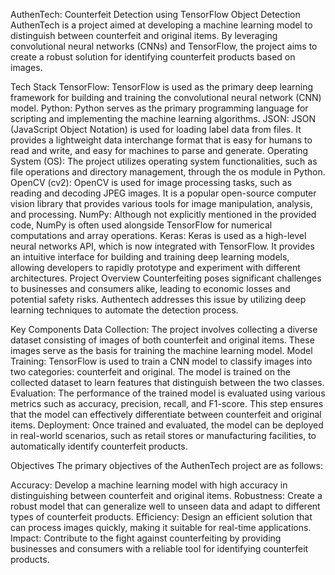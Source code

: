 AuthenTech: Counterfeit Detection using TensorFlow Object Detection
AuthenTech is a project aimed at developing a machine learning model to distinguish between counterfeit and original items. By leveraging convolutional neural networks (CNNs) and TensorFlow, the project aims to create a robust solution for identifying counterfeit products based on images.

Tech Stack
TensorFlow: TensorFlow is used as the primary deep learning framework for building and training the convolutional neural network (CNN) model.
Python: Python serves as the primary programming language for scripting and implementing the machine learning algorithms.
JSON: JSON (JavaScript Object Notation) is used for loading label data from files. It provides a lightweight data interchange format that is easy for humans to read and write, and easy for machines to parse and generate.
Operating System (OS): The project utilizes operating system functionalities, such as file operations and directory management, through the os module in Python.
OpenCV (cv2): OpenCV is used for image processing tasks, such as reading and decoding JPEG images. It is a popular open-source computer vision library that provides various tools for image manipulation, analysis, and processing.
NumPy: Although not explicitly mentioned in the provided code, NumPy is often used alongside TensorFlow for numerical computations and array operations.
Keras: Keras is used as a high-level neural networks API, which is now integrated with TensorFlow. It provides an intuitive interface for building and training deep learning models, allowing developers to rapidly prototype and experiment with different architectures.
Project Overview
Counterfeiting poses significant challenges to businesses and consumers alike, leading to economic losses and potential safety risks. Authentech addresses this issue by utilizing deep learning techniques to automate the detection process.

Key Components
Data Collection: The project involves collecting a diverse dataset consisting of images of both counterfeit and original items. These images serve as the basis for training the machine learning model.
Model Training: TensorFlow is used to train a CNN model to classify images into two categories: counterfeit and original. The model is trained on the collected dataset to learn features that distinguish between the two classes.
Evaluation: The performance of the trained model is evaluated using various metrics such as accuracy, precision, recall, and F1-score. This step ensures that the model can effectively differentiate between counterfeit and original items.
Deployment: Once trained and evaluated, the model can be deployed in real-world scenarios, such as retail stores or manufacturing facilities, to automatically identify counterfeit products.


Objectives
The primary objectives of the AuthenTech project are as follows:

Accuracy: Develop a machine learning model with high accuracy in distinguishing between counterfeit and original items.
Robustness: Create a robust model that can generalize well to unseen data and adapt to different types of counterfeit products.
Efficiency: Design an efficient solution that can process images quickly, making it suitable for real-time applications.
Impact: Contribute to the fight against counterfeiting by providing businesses and consumers with a reliable tool for identifying counterfeit products.
